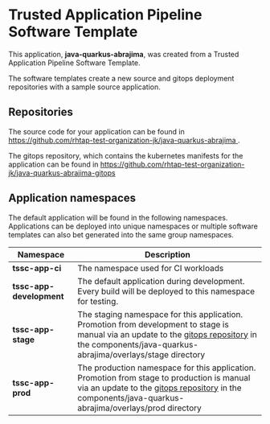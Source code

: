# Trusted Application Pipeline Software Template

This application, **java-quarkus-abrajima**, was created from a Trusted Application Pipeline Software Template.

The software templates create a new source and gitops deployment repositories with a sample source application. 

## Repositories

The source code for your application can be found in [https://github.com/rhtap-test-organization-jk/java-quarkus-abrajima ](https://github.com/rhtap-test-organization-jk/java-quarkus-abrajima ).
 
The gitops repository, which contains the kubernetes manifests for the application can be found in 
[https://github.com/rhtap-test-organization-jk/java-quarkus-abrajima-gitops ](https://github.com/rhtap-test-organization-jk/java-quarkus-abrajima-gitops ) 

## Application namespaces 

The default application will be found in the following namespaces. Applications can be deployed into unique namespaces or multiple software templates can also bet generated into the same group namespaces.  

|  Namespace   |  Description   |  
| -------- | -------- |
| **tssc-app-ci** | The namespace used for CI workloads |
| **tssc-app-development** | The default application during development. Every build will be deployed to this namespace for testing. |
| **tssc-app-stage** | The staging namespace for this application. Promotion from development to stage is manual via an update to the [gitops repository](https://github.com/rhtap-test-organization-jk/java-quarkus-abrajima-gitops ) in the components/java-quarkus-abrajima/overlays/stage directory |
| **tssc-app-prod** | The production namespace for this application. Promotion from stage to production is manual via an update to the [gitops repository](https://github.com/rhtap-test-organization-jk/java-quarkus-abrajima-gitops ) in the components/java-quarkus-abrajima/overlays/prod directory |